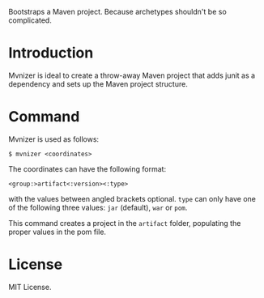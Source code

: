 Bootstraps a Maven project.  Because archetypes shouldn't be so complicated.

# Introduction

Mvnizer is ideal to create a throw-away Maven project that adds junit as a dependency and sets up the Maven project structure.

# Command

Mvnizer is used as follows:

    $ mvnizer <coordinates>

The coordinates can have the following format:

    <group:>artifact<:version><:type>

with the values between angled brackets optional.  `type` can only have one of the following three values: `jar` (default), `war` or `pom`.

This command creates a project in the `artifact` folder, populating the proper values in the pom file.

# License

MIT License. 